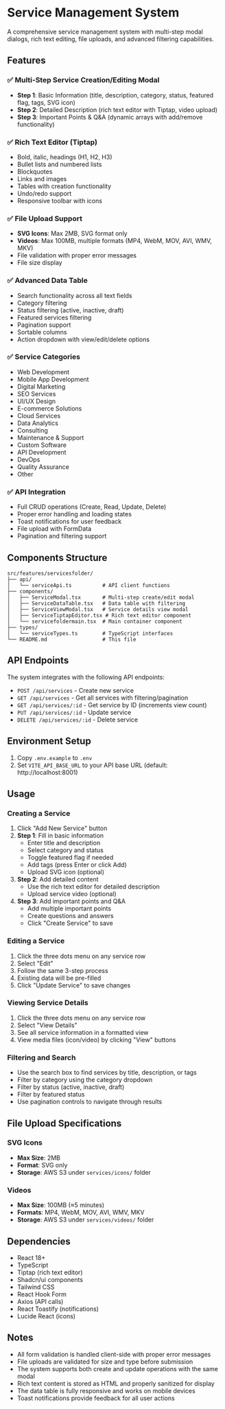 # Service Management System

A comprehensive service management system with multi-step modal dialogs, rich text editing, file uploads, and advanced filtering capabilities.

## Features

### ✅ Multi-Step Service Creation/Editing Modal
- **Step 1**: Basic Information (title, description, category, status, featured flag, tags, SVG icon)
- **Step 2**: Detailed Description (rich text editor with Tiptap, video upload)
- **Step 3**: Important Points & Q&A (dynamic arrays with add/remove functionality)

### ✅ Rich Text Editor (Tiptap)
- Bold, italic, headings (H1, H2, H3)
- Bullet lists and numbered lists
- Blockquotes
- Links and images
- Tables with creation functionality
- Undo/redo support
- Responsive toolbar with icons

### ✅ File Upload Support
- **SVG Icons**: Max 2MB, SVG format only
- **Videos**: Max 100MB, multiple formats (MP4, WebM, MOV, AVI, WMV, MKV)
- File validation with proper error messages
- File size display

### ✅ Advanced Data Table
- Search functionality across all text fields
- Category filtering
- Status filtering (active, inactive, draft)
- Featured services filtering
- Pagination support
- Sortable columns
- Action dropdown with view/edit/delete options

### ✅ Service Categories
- Web Development
- Mobile App Development
- Digital Marketing
- SEO Services
- UI/UX Design
- E-commerce Solutions
- Cloud Services
- Data Analytics
- Consulting
- Maintenance & Support
- Custom Software
- API Development
- DevOps
- Quality Assurance
- Other

### ✅ API Integration
- Full CRUD operations (Create, Read, Update, Delete)
- Proper error handling and loading states
- Toast notifications for user feedback
- File upload with FormData
- Pagination and filtering support

## Components Structure

```
src/features/servicesfolder/
├── api/
│   └── serviceApi.ts          # API client functions
├── components/
│   ├── ServiceModal.tsx       # Multi-step create/edit modal
│   ├── ServiceDataTable.tsx   # Data table with filtering
│   ├── ServiceViewModal.tsx   # Service details view modal
│   ├── ServiceTiptapEditor.tsx # Rich text editor component
│   └── servicefoldermain.tsx  # Main container component
├── types/
│   └── serviceTypes.ts        # TypeScript interfaces
└── README.md                  # This file
```

## API Endpoints

The system integrates with the following API endpoints:

- `POST /api/services` - Create new service
- `GET /api/services` - Get all services with filtering/pagination
- `GET /api/services/:id` - Get service by ID (increments view count)
- `PUT /api/services/:id` - Update service
- `DELETE /api/services/:id` - Delete service

## Environment Setup

1. Copy `.env.example` to `.env`
2. Set `VITE_API_BASE_URL` to your API base URL (default: http://localhost:8001)

## Usage

### Creating a Service

1. Click "Add New Service" button
2. **Step 1**: Fill in basic information
   - Enter title and description
   - Select category and status
   - Toggle featured flag if needed
   - Add tags (press Enter or click Add)
   - Upload SVG icon (optional)
3. **Step 2**: Add detailed content
   - Use the rich text editor for detailed description
   - Upload service video (optional)
4. **Step 3**: Add important points and Q&A
   - Add multiple important points
   - Create questions and answers
   - Click "Create Service" to save

### Editing a Service

1. Click the three dots menu on any service row
2. Select "Edit"
3. Follow the same 3-step process
4. Existing data will be pre-filled
5. Click "Update Service" to save changes

### Viewing Service Details

1. Click the three dots menu on any service row
2. Select "View Details"
3. See all service information in a formatted view
4. View media files (icon/video) by clicking "View" buttons

### Filtering and Search

- Use the search box to find services by title, description, or tags
- Filter by category using the category dropdown
- Filter by status (active, inactive, draft)
- Filter by featured status
- Use pagination controls to navigate through results

## File Upload Specifications

### SVG Icons
- **Max Size**: 2MB
- **Format**: SVG only
- **Storage**: AWS S3 under `services/icons/` folder

### Videos
- **Max Size**: 100MB (≈5 minutes)
- **Formats**: MP4, WebM, MOV, AVI, WMV, MKV
- **Storage**: AWS S3 under `services/videos/` folder

## Dependencies

- React 18+
- TypeScript
- Tiptap (rich text editor)
- Shadcn/ui components
- Tailwind CSS
- React Hook Form
- Axios (API calls)
- React Toastify (notifications)
- Lucide React (icons)

## Notes

- All form validation is handled client-side with proper error messages
- File uploads are validated for size and type before submission
- The system supports both create and update operations with the same modal
- Rich text content is stored as HTML and properly sanitized for display
- The data table is fully responsive and works on mobile devices
- Toast notifications provide feedback for all user actions
